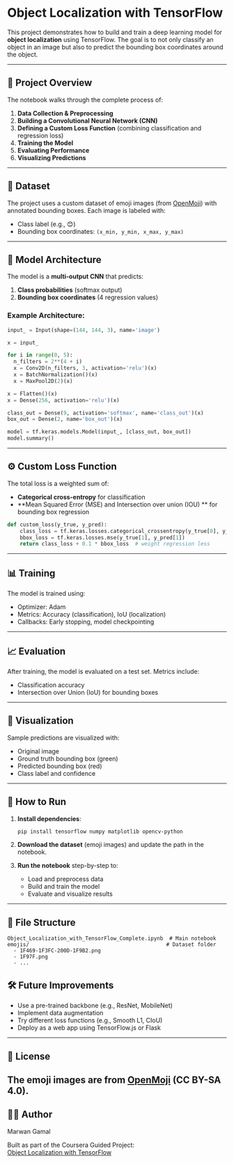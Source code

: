 # Object Localization with TensorFlow

This project demonstrates how to build and train a deep learning model for **object localization** using TensorFlow. The goal is to not only classify an object in an image but also to predict the bounding box coordinates around the object.

---

## 🎯 Project Overview

The notebook walks through the complete process of:

1. **Data Collection & Preprocessing**  
2. **Building a Convolutional Neural Network (CNN)**  
3. **Defining a Custom Loss Function** (combining classification and regression loss)  
4. **Training the Model**  
5. **Evaluating Performance**  
6. **Visualizing Predictions**

---

## 📁 Dataset

The project uses a custom dataset of emoji images (from [OpenMoji](https://openmoji.org/)) with annotated bounding boxes. Each image is labeled with:

- Class label (e.g., 😊)
- Bounding box coordinates: `(x_min, y_min, x_max, y_max)`

---

## 🧠 Model Architecture

The model is a **multi-output CNN** that predicts:

1. **Class probabilities** (softmax output)  
2. **Bounding box coordinates** (4 regression values)

### Example Architecture:

```python
input_ = Input(shape=(144, 144, 3), name='image')

x = input_

for i in range(0, 5):
  n_filters = 2**(4 + i)
  x = Conv2D(n_filters, 3, activation='relu')(x)
  x = BatchNormalization()(x)
  x = MaxPool2D(2)(x)

x = Flatten()(x)
x = Dense(256, activation='relu')(x)

class_out = Dense(9, activation='softmax', name='class_out')(x)
box_out = Dense(2, name='box_out')(x)

model = tf.keras.models.Model(input_, [class_out, box_out])
model.summary()
```

---

## ⚙️ Custom Loss Function

The total loss is a weighted sum of:

- **Categorical cross-entropy** for classification  
- **Mean Squared Error (MSE) and Intersection over union (IOU) ** for bounding box regression

```python
def custom_loss(y_true, y_pred):
    class_loss = tf.keras.losses.categorical_crossentropy(y_true[0], y_pred[0])
    bbox_loss = tf.keras.losses.mse(y_true[1], y_pred[1])
    return class_loss + 0.1 * bbox_loss  # weight regression less
```

---

## 📊 Training

The model is trained using:

- Optimizer: Adam
- Metrics: Accuracy (classification), IoU (localization)
- Callbacks: Early stopping, model checkpointing

---

## 📈 Evaluation

After training, the model is evaluated on a test set. Metrics include:

- Classification accuracy  
- Intersection over Union (IoU) for bounding boxes

---

## 👀 Visualization

Sample predictions are visualized with:

- Original image  
- Ground truth bounding box (green)  
- Predicted bounding box (red)  
- Class label and confidence

---

## 🚀 How to Run

1. **Install dependencies**:
   ```bash
   pip install tensorflow numpy matplotlib opencv-python
   ```

2. **Download the dataset** (emoji images) and update the path in the notebook.

3. **Run the notebook** step-by-step to:
   - Load and preprocess data
   - Build and train the model
   - Evaluate and visualize results

---

## 📂 File Structure

```
Object_Localization_with_TensorFlow_Complete.ipynb  # Main notebook
emojis/                                            # Dataset folder
  - 1F469-1F3FC-200D-1F9B2.png
  - 1F97F.png
  - ...
```


## 🛠 Future Improvements

- Use a pre-trained backbone (e.g., ResNet, MobileNet)
- Implement data augmentation
- Try different loss functions (e.g., Smooth L1, CIoU)
- Deploy as a web app using TensorFlow.js or Flask

---
## 📜 License
The emoji images are from [OpenMoji](https://openmoji.org/) (CC BY-SA 4.0).  
---

## 👨‍💻 Author
Marwan Gamal

Built as part of the Coursera Guided Project:  
[Object Localization with TensorFlow](https://www.coursera.org/projects/object-localization-tensorflow)

